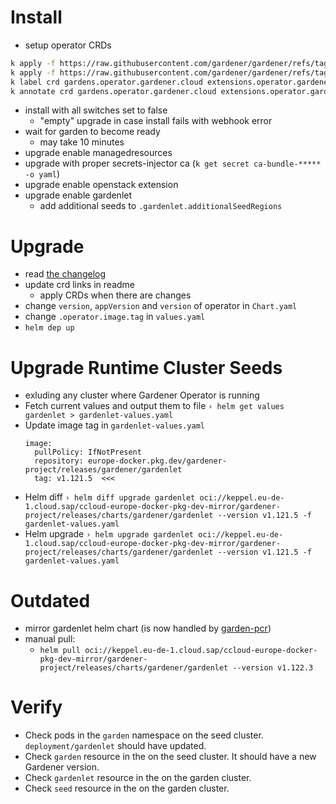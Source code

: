 # Install

- setup operator CRDs
```sh
k apply -f https://raw.githubusercontent.com/gardener/gardener/refs/tags/v1.122.3/charts/gardener/operator/templates/crd-extensions.yaml
k apply -f https://raw.githubusercontent.com/gardener/gardener/refs/tags/v1.122.3/charts/gardener/operator/templates/crd-gardens.yaml
k label crd gardens.operator.gardener.cloud extensions.operator.gardener.cloud app.kubernetes.io/managed-by=Helm
k annotate crd gardens.operator.gardener.cloud extensions.operator.gardener.cloud meta.helm.sh/release-name=cc-gardener meta.helm.sh/release-namespace=garden
```
- install with all switches set to false
    - "empty" upgrade in case install fails with webhook error
- wait for garden to become ready
    - may take 10 minutes
- upgrade enable managedresources
- upgrade with proper secrets-injector ca (`k get secret ca-bundle-***** -o yaml`)
- upgrade enable openstack extension
- upgrade enable gardenlet
    - add additional seeds to `.gardenlet.additionalSeedRegions`

# Upgrade
- read [the changelog](https://github.com/gardener/gardener/releases)
- update crd links in readme
    - apply CRDs when there are changes
- change `version`, `appVersion` and `version` of operator in `Chart.yaml`
- change `.operator.image.tag` in `values.yaml`
- `helm dep up`

# Upgrade Runtime Cluster Seeds
- exluding any cluster where Gardener Operator is running
- Fetch current values and output them to file
    `› helm get values gardenlet > gardenlet-values.yaml`
- Update image tag in `gardenlet-values.yaml`
    ```shell
    image:
      pullPolicy: IfNotPresent
      repository: europe-docker.pkg.dev/gardener-project/releases/gardener/gardenlet
      tag: v1.121.5  <<<
    ```
- Helm diff
    `› helm diff upgrade gardenlet oci://keppel.eu-de-1.cloud.sap/ccloud-europe-docker-pkg-dev-mirror/gardener-project/releases/charts/gardener/gardenlet --version v1.121.5 -f gardenlet-values.yaml`
- Helm upgrade
    `› helm upgrade gardenlet oci://keppel.eu-de-1.cloud.sap/ccloud-europe-docker-pkg-dev-mirror/gardener-project/releases/charts/gardener/gardenlet --version v1.121.5 -f gardenlet-values.yaml`

# Outdated
- mirror gardenlet helm chart (is now handled by [garden-pcr](https://ci1.eu-de-2.cloud.sap/teams/services/pipelines/garden-pcr))
- manual pull:
    - `helm pull oci://keppel.eu-de-1.cloud.sap/ccloud-europe-docker-pkg-dev-mirror/gardener-project/releases/charts/gardener/gardenlet --version v1.122.3`

# Verify
- Check pods in the `garden` namespace on the seed cluster. `deployment/gardenlet` should have updated.
- Check `garden` resource in the on the seed cluster. It should have a new Gardener version.
- Check `gardenlet` resource in the on the garden cluster.
- Check `seed` resource in the on the garden cluster.
